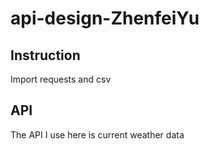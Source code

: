 # api-design-ZhenfeiYu
## Instruction
Import requests and csv
## API
The API I use here is current weather data
